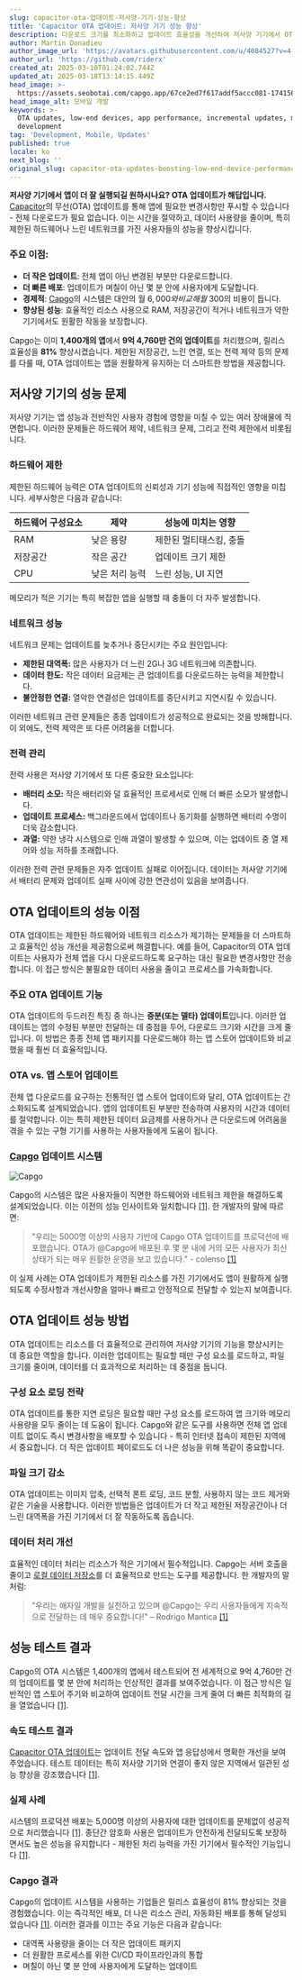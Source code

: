 ```yaml
---
slug: capacitor-ota-업데이트-저사양-기기-성능-향상
title: 'Capacitor OTA 업데이트: 저사양 기기 성능 향상'
description: 다운로드 크기를 최소화하고 업데이트 효율성을 개선하여 저사양 기기에서 OTA 업데이트가 앱 성능을 향상시키는 방법에 대해 알아보세요.
author: Martin Donadieu
author_image_url: 'https://avatars.githubusercontent.com/u/4084527?v=4'
author_url: 'https://github.com/riderx'
created_at: 2025-03-10T01:24:02.744Z
updated_at: 2025-03-18T13:14:15.449Z
head_image: >-
  https://assets.seobotai.com/capgo.app/67ce2ed7f617addf5accc081-1741569855025.jpg
head_image_alt: 모바일 개발
keywords: >-
  OTA updates, low-end devices, app performance, incremental updates, mobile
  development
tag: 'Development, Mobile, Updates'
published: true
locale: ko
next_blog: ''
original_slug: capacitor-ota-updates-boosting-low-end-device-performance
---
```

**저사양 기기에서 앱이 더 잘 실행되길 원하시나요? OTA 업데이트가 해답입니다.** [Capacitor](https://capacitorjs.com/)의 무선(OTA) 업데이트를 통해 앱에 필요한 변경사항만 푸시할 수 있습니다 - 전체 다운로드가 필요 없습니다. 이는 시간을 절약하고, 데이터 사용량을 줄이며, 특히 제한된 하드웨어나 느린 네트워크를 가진 사용자들의 성능을 향상시킵니다.

### 주요 이점:

-   **더 작은 업데이트**: 전체 앱이 아닌 변경된 부분만 다운로드합니다.
-   **더 빠른 배포**: 업데이트가 며칠이 아닌 몇 분 안에 사용자에게 도달합니다.
-   **경제적**: [Capgo](https://capgo.app/)의 시스템은 대안의 월 $6,000와 비교해 월 ~$300의 비용이 듭니다.
-   **향상된 성능**: 효율적인 리소스 사용으로 RAM, 저장공간이 적거나 네트워크가 약한 기기에서도 원활한 작동을 보장합니다.

Capgo는 이미 **1,400개의 앱**에서 **9억 4,760만 건의 업데이트**를 처리했으며, 릴리스 효율성을 **81%** 향상시켰습니다. 제한된 저장공간, 느린 연결, 또는 전력 제약 등의 문제를 다룰 때, OTA 업데이트는 앱을 원활하게 유지하는 더 스마트한 방법을 제공합니다.

## 저사양 기기의 성능 문제

저사양 기기는 앱 성능과 전반적인 사용자 경험에 영향을 미칠 수 있는 여러 장애물에 직면합니다. 이러한 문제들은 하드웨어 제약, 네트워크 문제, 그리고 전력 제한에서 비롯됩니다.

### 하드웨어 제한

제한된 하드웨어 능력은 OTA 업데이트의 신뢰성과 기기 성능에 직접적인 영향을 미칩니다. 세부사항은 다음과 같습니다:

| 하드웨어 구성요소 | 제약 | 성능에 미치는 영향 |
| --- | --- | --- |
| RAM | 낮은 용량 | 제한된 멀티태스킹, 충돌 |
| 저장공간 | 작은 공간 | 업데이트 크기 제한 |
| CPU | 낮은 처리 능력 | 느린 성능, UI 지연 |

메모리가 적은 기기는 특히 복잡한 앱을 실행할 때 충돌이 더 자주 발생합니다.

### 네트워크 성능

네트워크 문제는 업데이트를 늦추거나 중단시키는 주요 원인입니다:

-   **제한된 대역폭:** 많은 사용자가 더 느린 2G나 3G 네트워크에 의존합니다.
-   **데이터 한도:** 작은 데이터 요금제는 큰 업데이트를 다운로드하는 능력을 제한합니다.
-   **불안정한 연결:** 열악한 연결성은 업데이트를 중단시키고 지연시킬 수 있습니다.

이러한 네트워크 관련 문제들은 종종 업데이트가 성공적으로 완료되는 것을 방해합니다. 이 외에도, 전력 제약은 또 다른 어려움을 더합니다.

### 전력 관리

전력 사용은 저사양 기기에서 또 다른 중요한 요소입니다:

-   **배터리 소모:** 작은 배터리와 덜 효율적인 프로세서로 인해 더 빠른 소모가 발생합니다.
-   **업데이트 프로세스:** 백그라운드에서 업데이트나 동기화를 실행하면 배터리 수명이 더욱 감소합니다.
-   **과열:** 약한 냉각 시스템으로 인해 과열이 발생할 수 있으며, 이는 업데이트 중 열 제어와 성능 저하를 초래합니다.

이러한 전력 관련 문제들은 자주 업데이트 실패로 이어집니다. 데이터는 저사양 기기에서 배터리 문제와 업데이트 실패 사이에 강한 연관성이 있음을 보여줍니다.

## OTA 업데이트의 성능 이점

OTA 업데이트는 제한된 하드웨어와 네트워크 리소스가 제기하는 문제들을 더 스마트하고 효율적인 성능 개선을 제공함으로써 해결합니다. 예를 들어, Capacitor의 OTA 업데이트는 사용자가 전체 앱을 다시 다운로드하도록 요구하는 대신 필요한 변경사항만 전송합니다. 이 접근 방식은 불필요한 데이터 사용을 줄이고 프로세스를 가속화합니다.

### 주요 OTA 업데이트 기능

OTA 업데이트의 두드러진 특징 중 하나는 **증분(또는 델타) 업데이트**입니다. 이러한 업데이트는 앱의 수정된 부분만 전달하는 데 중점을 두어, 다운로드 크기와 시간을 크게 줄입니다. 이 방법은 종종 전체 앱 패키지를 다운로드해야 하는 앱 스토어 업데이트와 비교했을 때 훨씬 더 효율적입니다.

### OTA vs. 앱 스토어 업데이트

전체 앱 다운로드를 요구하는 전통적인 앱 스토어 업데이트와 달리, OTA 업데이트는 간소화되도록 설계되었습니다. 앱의 업데이트된 부분만 전송하여 사용자의 시간과 데이터를 절약합니다. 이는 특히 제한된 데이터 요금제를 사용하거나 큰 다운로드에 어려움을 겪을 수 있는 구형 기기를 사용하는 사용자들에게 도움이 됩니다.

### [Capgo](https://capgo.app/) 업데이트 시스템

![Capgo](https://mars-images.imgix.net/seobot/screenshots/capgo.app-26aea05b7e2e737b790a9becb40f7bc5-2025-03-10.jpg?auto=compress)

Capgo의 시스템은 많은 사용자들이 직면한 하드웨어와 네트워크 제한을 해결하도록 설계되었습니다. 이는 이전의 성능 인사이트와 일치합니다 [\[1\]](https://capgo.app/). 한 개발자의 말에 따르면:

> "우리는 5000명 이상의 사용자 기반에 Capgo OTA 업데이트를 프로덕션에 배포했습니다. OTA가 @Capgo에 배포된 후 몇 분 내에 거의 모든 사용자가 최신 상태가 되는 매우 원활한 운영을 보고 있습니다." - colenso [\[1\]](https://capgo.app/)

이 실제 사례는 OTA 업데이트가 제한된 리소스를 가진 기기에서도 앱이 원활하게 실행되도록 수정사항과 개선사항을 얼마나 빠르고 안정적으로 전달할 수 있는지 보여줍니다.

## OTA 업데이트 성능 방법

OTA 업데이트는 리소스를 더 효율적으로 관리하여 저사양 기기의 기능을 향상시키는 데 중요한 역할을 합니다. 이러한 업데이트는 필요할 때만 구성 요소를 로드하고, 파일 크기를 줄이며, 데이터를 더 효과적으로 처리하는 데 중점을 둡니다.

### 구성 요소 로딩 전략

OTA 업데이트를 통한 지연 로딩은 필요할 때만 구성 요소를 로드하여 앱 크기와 메모리 사용량을 모두 줄이는 데 도움이 됩니다. Capgo와 같은 도구를 사용하면 전체 앱 업데이트 없이도 즉시 변경사항을 배포할 수 있습니다 - 특히 인터넷 접속이 제한된 지역에서 중요합니다. 더 작은 업데이트 페이로드도 더 나은 성능을 위해 똑같이 중요합니다.

### 파일 크기 감소

OTA 업데이트는 이미지 압축, 선택적 폰트 로딩, 코드 분할, 사용하지 않는 코드 제거와 같은 기술을 사용합니다. 이러한 방법들은 업데이트가 더 작고 제한된 저장공간이나 더 느린 대역폭을 가진 기기에서 더 잘 작동하도록 돕습니다.

### 데이터 처리 개선

효율적인 데이터 처리는 리소스가 적은 기기에서 필수적입니다. Capgo는 서버 호출을 줄이고 [로컬 데이터 저장소](https://capgo.app/plugins/capacitor-data-storage-sqlite/)를 더 효율적으로 만드는 도구를 제공합니다. 한 개발자의 말처럼:

> "우리는 애자일 개발을 실천하고 있으며 @Capgo는 우리 사용자들에게 지속적으로 전달하는 데 매우 중요합니다!" – Rodrigo Mantica [\[1\]](https://capgo.app/)

## 성능 테스트 결과

Capgo의 OTA 시스템은 1,400개의 앱에서 테스트되어 전 세계적으로 9억 4,760만 건의 업데이트를 몇 분 안에 처리하는 인상적인 결과를 보여주었습니다. 이 접근 방식은 일반적인 앱 스토어 주기와 비교하여 업데이트 전달 시간을 크게 줄여 더 빠른 최적화의 길을 열었습니다 [\[1\]](https://capgo.app/).

### 속도 테스트 결과

[Capacitor OTA 업데이트](https://capgo.app/)는 업데이트 전달 속도와 앱 응답성에서 명확한 개선을 보여주었습니다. 테스트 데이터는 특히 저사양 기기와 연결이 좋지 않은 지역에서 일관된 성능 향상을 강조했습니다 [\[1\]](https://capgo.app/).

### 실제 사례

시스템의 프로덕션 배포는 5,000명 이상의 사용자에 대한 업데이트를 문제없이 성공적으로 처리했습니다 [\[1\]](https://capgo.app/). 종단간 암호화 사용은 업데이트가 안전하게 전달되도록 보장하면서도 높은 성능을 유지합니다 - 제한된 처리 능력을 가진 기기에서 필수적인 기능입니다 [\[1\]](https://capgo.app/).

### Capgo 결과

Capgo의 업데이트 시스템을 사용하는 기업들은 릴리스 효율성이 81% 향상되는 것을 경험했습니다. 이는 즉각적인 배포, 더 나은 리소스 관리, 자동화된 배포를 통해 달성되었습니다 [\[1\]](https://capgo.app/). 이러한 결과를 이끄는 주요 기능은 다음과 같습니다:

-   대역폭 사용량을 줄이는 더 작은 업데이트 패키지
-   더 원활한 프로세스를 위한 CI/CD 파이프라인과의 통합
-   며칠이 아닌 몇 분 안에 사용자에게 도달하는 업데이트
